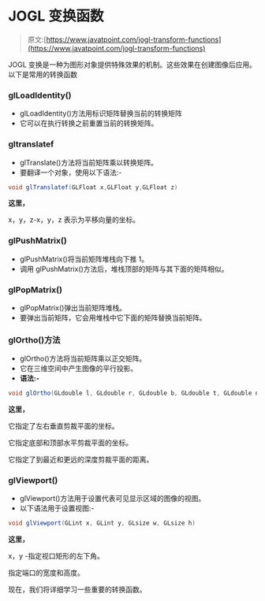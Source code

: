 # JOGL 变换函数

> 原文:[https://www.javatpoint.com/jogl-transform-functions](https://www.javatpoint.com/jogl-transform-functions)

JOGL 变换是一种为图形对象提供特殊效果的机制。这些效果在创建图像后应用。以下是常用的转换函数

### glLoadIdentity()

*   glLoadIdentity()方法用标识矩阵替换当前的转换矩阵
*   它可以在执行转换之前重置当前的转换矩阵。

### gltranslatef

*   glTranslate()方法将当前矩阵乘以转换矩阵。
*   要翻译一个对象，使用以下语法:-

```java
void glTranslatef(GLFloat x,GLFloat y,GLFloat z)

```

**这里，**

x，y，z-x，y，z 表示为平移向量的坐标。

### glPushMatrix()

*   glPushMatrix()将当前矩阵堆栈向下推 1。
*   调用 glPushMatrix()方法后，堆栈顶部的矩阵与其下面的矩阵相似。

### glPopMatrix()

*   glPopMatrix()弹出当前矩阵堆栈。
*   要弹出当前矩阵，它会用堆栈中它下面的矩阵替换当前矩阵。

### glOrtho()方法

*   glOrtho()方法将当前矩阵乘以正交矩阵。
*   它在三维空间中产生图像的平行投影。
*   **语法:-**

```java
void glOrtho(GLdouble l, GLdouble r, GLdouble b, GLdouble t, GLdouble nearVal, GLdouble farVal)

```

**这里，**

它指定了左右垂直剪裁平面的坐标。

它指定底部和顶部水平剪裁平面的坐标。

它指定了到最近和更远的深度剪裁平面的距离。

### glViewport()

*   glViewport()方法用于设置代表可见显示区域的图像的视图。
*   以下语法用于设置视图:-

```java
void glViewport(GLint x, GLint y, GLsize w, GLsize h)

```

**这里，**

x，y -指定视口矩形的左下角。

指定端口的宽度和高度。

现在，我们将详细学习一些重要的转换函数。
